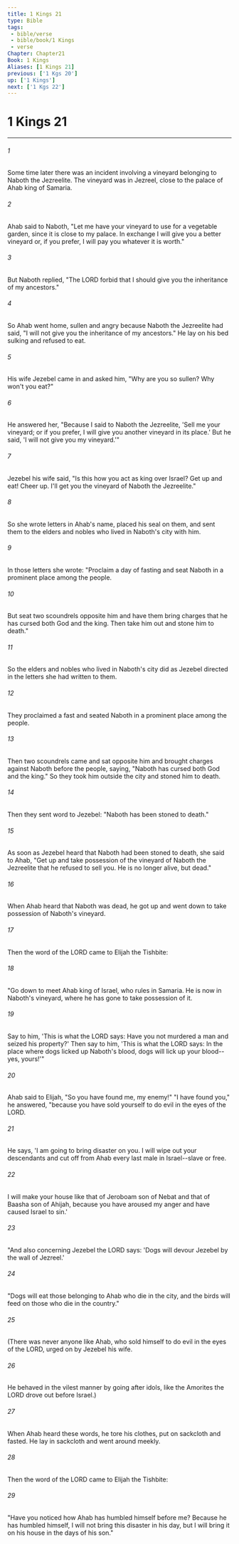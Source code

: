 ```yaml
---
title: 1 Kings 21
type: Bible
tags:
 - bible/verse
 - bible/book/1 Kings
 - verse
Chapter: Chapter21
Book: 1 Kings
Aliases: [1 Kings 21]
previous: ['1 Kgs 20']
up: ['1 Kings']
next: ['1 Kgs 22']
---
```

# 1 Kings 21

***


###### 1 
Some time later there was an incident involving a vineyard belonging to Naboth the Jezreelite. The vineyard was in Jezreel, close to the palace of Ahab king of Samaria. 

###### 2 
Ahab said to Naboth, "Let me have your vineyard to use for a vegetable garden, since it is close to my palace. In exchange I will give you a better vineyard or, if you prefer, I will pay you whatever it is worth." 

###### 3 
But Naboth replied, "The LORD forbid that I should give you the inheritance of my ancestors." 

###### 4 
So Ahab went home, sullen and angry because Naboth the Jezreelite had said, "I will not give you the inheritance of my ancestors." He lay on his bed sulking and refused to eat. 

###### 5 
His wife Jezebel came in and asked him, "Why are you so sullen? Why won't you eat?" 

###### 6 
He answered her, "Because I said to Naboth the Jezreelite, 'Sell me your vineyard; or if you prefer, I will give you another vineyard in its place.' But he said, 'I will not give you my vineyard.'" 

###### 7 
Jezebel his wife said, "Is this how you act as king over Israel? Get up and eat! Cheer up. I'll get you the vineyard of Naboth the Jezreelite." 

###### 8 
So she wrote letters in Ahab's name, placed his seal on them, and sent them to the elders and nobles who lived in Naboth's city with him. 

###### 9 
In those letters she wrote: "Proclaim a day of fasting and seat Naboth in a prominent place among the people. 

###### 10 
But seat two scoundrels opposite him and have them bring charges that he has cursed both God and the king. Then take him out and stone him to death." 

###### 11 
So the elders and nobles who lived in Naboth's city did as Jezebel directed in the letters she had written to them. 

###### 12 
They proclaimed a fast and seated Naboth in a prominent place among the people. 

###### 13 
Then two scoundrels came and sat opposite him and brought charges against Naboth before the people, saying, "Naboth has cursed both God and the king." So they took him outside the city and stoned him to death. 

###### 14 
Then they sent word to Jezebel: "Naboth has been stoned to death." 

###### 15 
As soon as Jezebel heard that Naboth had been stoned to death, she said to Ahab, "Get up and take possession of the vineyard of Naboth the Jezreelite that he refused to sell you. He is no longer alive, but dead." 

###### 16 
When Ahab heard that Naboth was dead, he got up and went down to take possession of Naboth's vineyard. 

###### 17 
Then the word of the LORD came to Elijah the Tishbite: 

###### 18 
"Go down to meet Ahab king of Israel, who rules in Samaria. He is now in Naboth's vineyard, where he has gone to take possession of it. 

###### 19 
Say to him, 'This is what the LORD says: Have you not murdered a man and seized his property?' Then say to him, 'This is what the LORD says: In the place where dogs licked up Naboth's blood, dogs will lick up your blood--yes, yours!'" 

###### 20 
Ahab said to Elijah, "So you have found me, my enemy!" "I have found you," he answered, "because you have sold yourself to do evil in the eyes of the LORD. 

###### 21 
He says, 'I am going to bring disaster on you. I will wipe out your descendants and cut off from Ahab every last male in Israel--slave or free. 

###### 22 
I will make your house like that of Jeroboam son of Nebat and that of Baasha son of Ahijah, because you have aroused my anger and have caused Israel to sin.' 

###### 23 
"And also concerning Jezebel the LORD says: 'Dogs will devour Jezebel by the wall of Jezreel.' 

###### 24 
"Dogs will eat those belonging to Ahab who die in the city, and the birds will feed on those who die in the country." 

###### 25 
(There was never anyone like Ahab, who sold himself to do evil in the eyes of the LORD, urged on by Jezebel his wife. 

###### 26 
He behaved in the vilest manner by going after idols, like the Amorites the LORD drove out before Israel.) 

###### 27 
When Ahab heard these words, he tore his clothes, put on sackcloth and fasted. He lay in sackcloth and went around meekly. 

###### 28 
Then the word of the LORD came to Elijah the Tishbite: 

###### 29 
"Have you noticed how Ahab has humbled himself before me? Because he has humbled himself, I will not bring this disaster in his day, but I will bring it on his house in the days of his son." 
